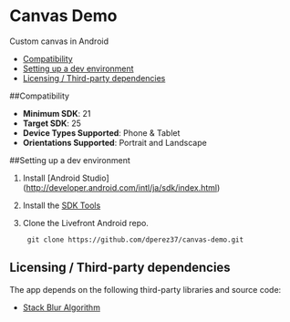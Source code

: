 # Canvas Demo
Custom canvas in Android

* [Compatibility](#compatibility)
* [Setting up a dev environment](#devsetup)
* [Licensing / Third-party dependencies](#licensing)

<a name="compatibility"></a>
##Compatibility
* **Minimum SDK**: 21
* **Target SDK**: 25
* **Device Types Supported**: Phone & Tablet
* **Orientations Supported**: Portrait and Landscape

<a name="devsetup"></a>
##Setting up a dev environment
1. Install [Android Studio] (http://developer.android.com/intl/ja/sdk/index.html)
2. Install the [SDK Tools](http://developer.android.com/sdk/tools-notes.html)
3. Clone the Livefront Android repo.

        git clone https://github.com/dperez37/canvas-demo.git
        
<a name="licensing"></a>
## Licensing / Third-party dependencies
The app depends on the following third-party libraries and source code:

* [Stack Blur Algorithm](http://stackoverflow.com/a/10028267/3133545)
